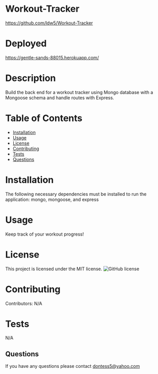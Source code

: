 # Workout-Tracker
https://github.com/ldw5/Workout-Tracker

# Deployed
https://gentle-sands-88015.herokuapp.com/
# Description
Build the back end for a workout tracker using Mongo database with a Mongoose schema and handle routes with Express.
# Table of Contents
* [Installation](#installation)
* [Usage](#usage)
* [License](#license)
* [Contributing](#contributing)
* [Tests](#tests)
* [Questions](#questions)
# Installation
The following necessary dependencies must be installed to run the application:
mongo, mongoose, and express
# Usage
Keep track of your workout progress!
# License
This project is licensed under the MIT license.
![GitHub license](https://img.shields.io/badge/license-MIT-blue.svg)

# Contributing
Contributors: N/A
# Tests
N/A
## Questions
If you have any questions please contact dontess5@yahoo.com